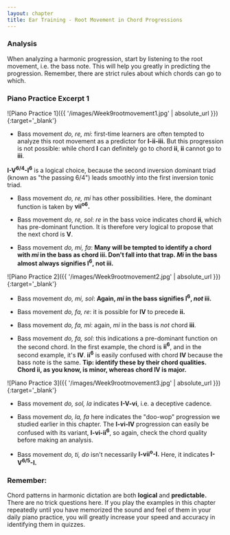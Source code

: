 ```yaml
---
layout: chapter
title: Ear Training - Root Movement in Chord Progressions
---
```


### Analysis

When analyzing a harmonic progression, start by listening to the root movement, i.e. the bass note. This will help you greatly in predicting the progression. Remember, there are strict rules about which chords can go to which.

### Piano Practice Excerpt 1

![Piano Practice 1]({{ '/images/Week9rootmovement1.jpg' | absolute_url }}){:target='_blank'}

- Bass movement *do, re, mi*: first-time learners are often tempted to analyze this root movement as a predictor for **I-ii-iii.** But this progression is not possible: while chord **I** can definitely go to chord **ii**, **ii** cannot go to **iii**.

**I-V<sup>6/4</sup>-I<sup>6</sup>** is a logical choice, because the second inversion dominant triad (known as "the passing 6/4") leads smoothly into the first inversion tonic triad.

- Bass movement *do, re, mi* has other possibilities. Here, the dominant function is taken by **vii<sup>o6</sup>.**

- Bass movement *do, re, sol*: *re* in the bass voice indicates chord **ii**, which has pre-dominant function. It is therefore very logical to propose that the next chord is **V**.

- Bass movement *do, mi, fa*: **Many will be tempted to identify a chord with *mi* in the bass as chord iii. Don't fall into that trap. *Mi* in the bass almost always signifies I<sup>6</sup>, not iii.**

![Piano Practice 2]({{ '/images/Week9rootmovement2.jpg' | absolute_url }}){:target='_blank'}

- Bass movement *do, mi, sol*: **Again, *mi* in the bass signifies I<sup>6</sup>, *not* iii.**

- Bass movement *do, fa, re*: it is possible for **IV** to precede **ii.**

- Bass movement *do, fa, mi*: again, *mi* in the bass is *not* chord **iii**.

- Bass movement *do, fa, sol*: this indications a pre-dominant function on the second chord. In the first example, the chord is **ii<sup>6</sup>**, and in the second example, it's **IV**. **ii<sup>6</sup>** is easily confused with chord **IV** because the bass note is the same. **Tip: identify these by their chord qualities. Chord ii, as you know, is minor, whereas chord IV is major.**

![Piano Practice 3]({{ '/images/Week9rootmovement3.jpg' | absolute_url }}){:target='_blank'}

- Bass movement *do, sol, la* indicates **I-V-vi**, i.e. a deceptive cadence.

- Bass movement *do, la, fa* here indicates the "doo-wop" progression we studied earlier in this chapter. The **I-vi-IV** progression can easily be confused with its variant, **I-vi-ii<sup>6</sup>**, so again, check the chord quality before making an analysis.

- Bass movement *do, ti, do* isn't necessarily **I-vii<sup>o</sup>-I.** Here, it indicates **I-V<sup>6/5</sup>-I.**

### Remember:

Chord patterns in harmonic dictation are both **logical** and **predictable.** There are no trick questions here. If you play the examples in this chapter repeatedly until you have memorized the sound and feel of them in your daily piano practice, you will greatly increase your speed and accuracy in identifying them in quizzes.